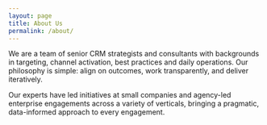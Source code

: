 ```yaml
---
layout: page
title: About Us
permalink: /about/
---
```


We are a team of senior CRM strategists and consultants with backgrounds in targeting, channel activation, best practices and daily operations. Our philosophy is simple: align on outcomes, work transparently, and deliver iteratively.

Our experts have led initiatives at small companies and agency-led enterprise engagements across a variety of verticals, bringing a pragmatic, data-informed approach to every engagement.
